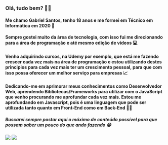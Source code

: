 ### Olá, tudo bem? 🤙👋

#### Me chamo Gabriel Santos, tenho 18 anos e me formei em Técnico em Informática em 2020 🌱
#### Sempre gostei muito da área de tecnologia, com isso fui me direcionando para a área de programação e até mesmo edição de vídeos 💻

#### Venho adquirindo cursos, na Udemy por exemplo, que está me fazendo crescer cada vez mais na área de programação e estou utilizando destes principios para cada vez mais ter um crescimento pessoal, para que com isso possa oferecer um melhor serviço para empresas 📈
#### Dedicando-me em aprimorar meus conhecimentos como Desenvolvedor Web, aprendendo Bibliotecas/Frameworks para utilizar com o JavaScript que venho procurando me aprofundar cada vez mais. Estou me aprofundando em Javascript, pois é uma linguagem que pode ser utilizada tanto quanto em Front-End como em Back-End 🚀🚀

##### Buscarei sempre postar aqui o máximo de conteúdo possível para que possam saber um pouco do que ando fazendo 😁


[<img src="https://img.shields.io/badge/linkedin-%230077B5.svg?&style=for-the-badge&logo=linkedin&logoColor=white" />](https://www.linkedin.com/in/gabriel-santos-87922b170/)
[<img src = "https://img.shields.io/badge/instagram-%23E4405F.svg?&style=for-the-badge&logo=instagram&logoColor=white">](https://www.instagram.com/_heydev_/)


